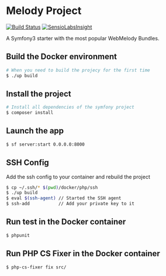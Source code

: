 Melody Project
================

[![Build Status](https://travis-ci.org/KevinRaimbaud/MelodyProject.svg?branch=master)](https://travis-ci.org/KevinRaimbaud/MelodyProject)
[![SensioLabsInsight](https://insight.sensiolabs.com/projects/6bf0a17f-525c-454a-bee6-2e41918831a0/mini.png)](https://insight.sensiolabs.com/projects/6bf0a17f-525c-454a-bee6-2e41918831a0)

A Symfony3 starter with the most popular WebMelody Bundles.

## Build the Docker environment
    
```bash
# When you need to build the projecy for the first time
$ ./up build
```

## Install the project
    
```bash
# Install all dependencies of the symfony project
$ composer install
```

## Launch the app
 
 ```bash
 $ sf server:start 0.0.0.0:8000
 ```
 
## SSH Config
Add the ssh config to your container and rebuild the project
 ```bash
 $ cp ~/.ssh/* $(pwd)/docker/php/ssh
 $ ./up build
 $ eval $(ssh-agent) // Started the SSH agent
 $ ssh-add           // Add your private key to it
 ```
    
## Run test in the Docker container
 ```bash
 $ phpunit
 ```
    
## Run PHP CS Fixer in the Docker container
 ```bash
 $ php-cs-fixer fix src/
 ```
